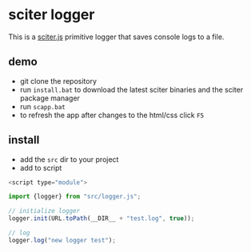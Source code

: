# sciter logger

This is a [sciter.js](https://sciter.com/) primitive logger that saves console logs to a file.

## demo

- git clone the repository
- run `install.bat` to download the latest sciter binaries and the sciter package manager
- run `scapp.bat`
- to refresh the app after changes to the html/css click `F5`

## install

- add the `src` dir to your project
- add to script

```js
<script type="module">

import {logger} from "src/logger.js";

// initialize logger
logger.init(URL.toPath(__DIR__ + "test.log", true));

// log
logger.log("new logger test");
```
